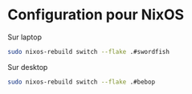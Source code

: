 # Configuration pour NixOS

Sur laptop
```bash
sudo nixos-rebuild switch --flake .#swordfish
```

Sur desktop
```bash
sudo nixos-rebuild switch --flake .#bebop
```
